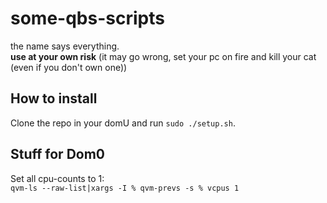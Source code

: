 # some-qbs-scripts

the name says everything.  
**use at your own risk** (it may go wrong, set your pc on fire and kill your cat (even if you don't own one))

## How to install
Clone the repo in your domU and run `sudo ./setup.sh`.

## Stuff for Dom0
Set all cpu-counts to 1:  
    `qvm-ls --raw-list|xargs -I % qvm-prevs -s % vcpus 1`

